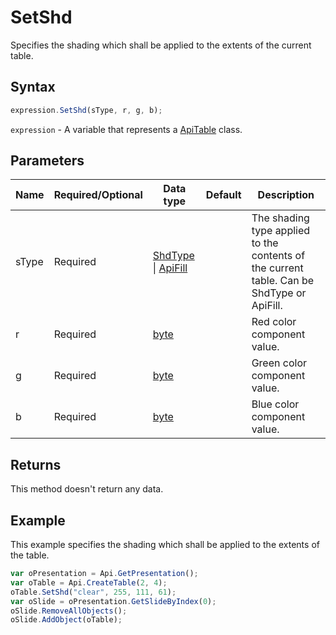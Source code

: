 # SetShd

Specifies the shading which shall be applied to the extents of the current table.

## Syntax

```javascript
expression.SetShd(sType, r, g, b);
```

`expression` - A variable that represents a [ApiTable](../ApiTable.md) class.

## Parameters

| **Name** | **Required/Optional** | **Data type** | **Default** | **Description** |
| ------------- | ------------- | ------------- | ------------- | ------------- |
| sType | Required | [ShdType](../../Enumeration/ShdType.md) \| [ApiFill](../../ApiFill/ApiFill.md) |  | The shading type applied to the contents of the current table. Can be ShdType or ApiFill. |
| r | Required | [byte](../../Enumeration/byte.md) |  | Red color component value. |
| g | Required | [byte](../../Enumeration/byte.md) |  | Green color component value. |
| b | Required | [byte](../../Enumeration/byte.md) |  | Blue color component value. |

## Returns

This method doesn't return any data.

## Example

This example specifies the shading which shall be applied to the extents of the table.

```javascript editor-
var oPresentation = Api.GetPresentation();
var oTable = Api.CreateTable(2, 4);
oTable.SetShd("clear", 255, 111, 61);
var oSlide = oPresentation.GetSlideByIndex(0);
oSlide.RemoveAllObjects();
oSlide.AddObject(oTable);
```
